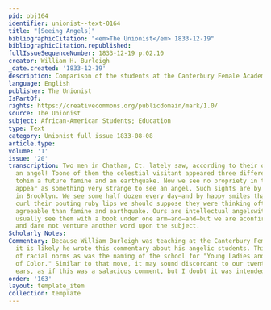 ```yaml
---
pid: obj164
identifier: unionist--text-0164
title: "[Seeing Angels]"
bibliographicCitation: "<em>The Unionist</em> 1833-12-19"
bibliographicCitation.republished: 
fullIssueSequenceNumber: 1833-12-19 p.02.10
creator: William H. Burleigh
_date.created: '1833-12-19'
description: Comparison of the students at the Canterbury Female Academy to Angels!
language: English
publisher: The Unionist
IsPartOf: 
rights: https://creativecommons.org/publicdomain/mark/1.0/
source: The Unionist
subject: African-American Students; Education
type: Text
category: Unionist full issue 1833-08-08
article.type: 
volume: '1'
issue: '20'
transcription: Two men in Chatham, Ct. lately saw, according to their own account,
  an angel! Toone of them the celestial visitant appeared three different times, revealing
  tohim a future famine and an earthquake. Now we see no propriety in trying to makeit
  appear as something very strange to see an angel. Such sights are by no meansrare
  in Brooklyn. We see some half dozen every day—and by happy smiles that sobeautifully
  curl their pouting ruby lips we should suppose they were thinking ofthings more
  agreeable than famine and earthquake. Ours are intellectual angelswithal, for we
  usually see them with a book under one arm—and—and—but we are aconfirmed bachelor
  and dare not venture another word upon the subject.
Scholarly Notes: 
Commentary: Because William Burleigh was teaching at the Canterbury Female Academy,
  it is likely he wrote this commentary about his angelic students. This was as defiant
  of racial norms as was the naming of the school for "Young Ladies and Little Misses
  of Color." Similar to that move, it may sound discordant to our twenty-first century
  ears, as if this was a salacious comment, but I doubt it was intended that way.
order: '163'
layout: template_item
collection: template
---
```

